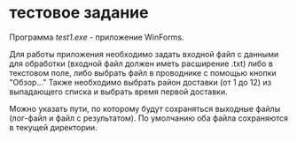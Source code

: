 # тестовое задание

Программа *test1.exe* - приложение WinForms.

Для работы приложения необходимо задать входной файл с данными для обработки (входной файл должен иметь расширение .txt) либо в текстовом поле, либо выбрать файл в проводнике с помощью кнопки "Обзор..."
Также необходимо выбрать район доставки (от 1 до 12) из выпадающего списка и выбрать время первой доставки.

Можно указать пути, по которому будут сохраняться выходные файлы (лог-файл и файл с результатом). По умолчанию оба файла сохраняются в текущей директории.
